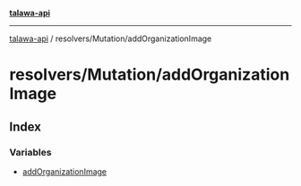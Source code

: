 [**talawa-api**](../../../README.md)

***

[talawa-api](../../../modules.md) / resolvers/Mutation/addOrganizationImage

# resolvers/Mutation/addOrganizationImage

## Index

### Variables

- [addOrganizationImage](variables/addOrganizationImage.md)
